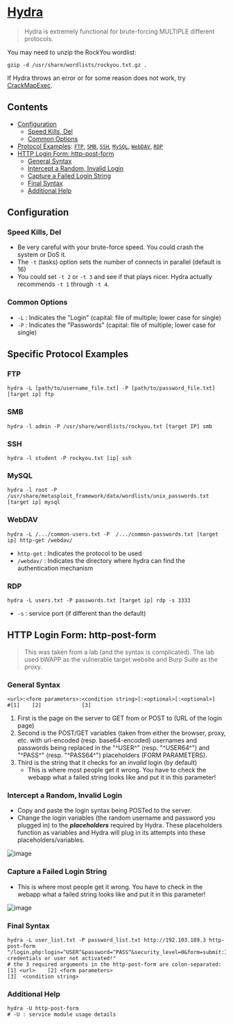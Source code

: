 # [Hydra](https://rodtrent.substack.com/p/using-kali-linux-and-hydra-for-attack)
> Hydra is extremely functional for brute-forcing MULTIPLE different protocols.

You may need to unzip the RockYou wordlist:
```
gzip -d /usr/share/wordlists/rockyou.txt.gz .
```

If Hydra throws an error or for some reason does not work, try [CrackMapExec](cme.md).

## Contents
- [Configuration](#configuration)
  - [Speed Kills, Del](#speed-kills-del)
  - [Common Options](#common-options)
- [Protocol Examples](#specific-protocol-examples): [`FTP`](#ftp), [`SMB`](#smb), [`SSH`](#ssh), [`MySQL`](#mysql), [`WebDAV`](#webdav), [`RDP`](#rdp)
- [HTTP Login Form: http-post-form](#http-login-form-http-post-form)
  - [General Syntax](#general-syntax)
  - [Intercept a Random, Invalid Login](#intercept-a-random-invalid-login)
  - [Capture a Failed Login String](#capture-a-failed-login-string)
  - [Final Syntax](#final-syntax)
  - [Additional Help](#additional-help)

## Configuration

### Speed Kills, Del
- Be very careful with your brute-force speed. You could crash the system or DoS it. 
- The `-t` (tasks) option sets the number of connects in parallel (default is 16)
- You could set `-t 2` or `-t 3` and see if that plays nicer. Hydra actually recommends `-t 1` through `-t 4`.

### Common Options
- `-L` : Indicates the "Login" (capital: file of multiple; lower case for single)
- `-P` : Indicates the "Passwords" (capital: file of multiple; lower case for single)

## Specific Protocol Examples

### FTP
```
hydra -L [path/to/username_file.txt] -P [path/to/password_file.txt] [target ip] ftp
```

### SMB
```
hydra -l admin -P /usr/share/wordlists/rockyou.txt [target IP] smb
```

### SSH
```
hydra -l student -P rockyou.txt [ip] ssh
```

### MySQL
```
hydra -l root -P /usr/share/metasploit_framework/data/wordlists/unix_passwords.txt [target ip] mysql
```

### WebDAV
```
hydra -L /.../common-users.txt -P  /.../common-passwords.txt [target ip] http-get /webdav/
```
- `http-get` : Indicates the protocol to be used
- `/webdav/` : Indicates the directory where hydra can find the authentication mechanism

### RDP
```
hydra -L users.txt -P passwords.txt [target ip] rdp -s 3333
```
- `-s` : service port (if different than the default)

## HTTP Login Form: http-post-form
> This was taken from a lab (and the syntax is complicated). The lab used bWAPP as the vulnerable target website and Burp Suite as the proxy.

### General Syntax
```
<url>:<form parameters>:<condition string>[:<optional>[:<optional>]
#[1]    [2]             [3]  
```
1. First is the page on the server to GET from or POST to (URL of the login page)
2. Second is the POST/GET variables (taken from either the browser, proxy, etc. with url-encoded (resp. base64-encoded) usernames and passwords being replaced in the "^USER^" (resp. "^USER64^") and "^PASS^" (resp. "^PASS64^") placeholders (FORM PARAMETERS).
3. Third is the string that it checks for an *invalid* login (by default)
    - This is where most people get it wrong. You have to check the webapp what a failed string looks like and put it in this parameter!

### Intercept a Random, Invalid Login
- Copy and paste the login syntax being POSTed to the server.
- Change the login variables (the random username and password you plugged in) to the **_placeholders_** required by Hydra. These placeholders function as variables and Hydra will plug in its attempts into these placeholders/variables.

![image](https://github.com/GregKedrovsky/Hacking/assets/26492233/3a32dae8-e9b6-48d6-b73e-e002cca6b7f2)

### Capture a Failed Login String
- This is where most people get it wrong. You have to check in the webapp what a failed string looks like and put it in this parameter!

![image](https://github.com/GregKedrovsky/Hacking/assets/26492233/a9bc4a0d-338c-4f16-8820-bb324eb027f8)

### Final Syntax
```
hydra -L user_list.txt -P password_list.txt http://192.103.189.3 http-post-form "/login.php:login=^USER^&password=^PASS^&security_level=0&form=submit:Invalid credentials or user not activated!"
# the 3 required arguments in the http-post-form are colon-separated:             [1] <url>    [2] <form parameters>                                   [3]  <condition string>
```

### Additional Help
```
hydra -U http-post-form
# -U : service module usage details
```



